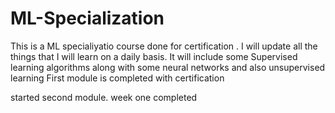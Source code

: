 # ML-Specialization

This is a ML specialiyatio course done for certification . I will update all  the things that I will learn on a daily basis.
It will include some Supervised learning algorithms along with some neural networks and also unsupervised learning
First module is completed with certification

started second module. week one completed

